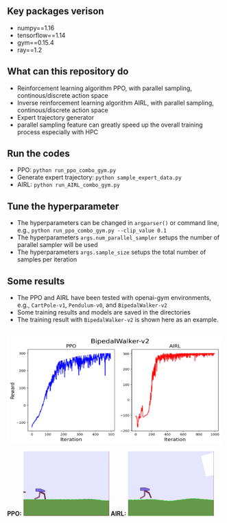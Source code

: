 ## Key packages verison
* numpy==1.16
* tensorflow==1.14
* gym==0.15.4
* ray==1.2

## What can this repository do

* Reinforcement learning algorithm PPO, with parallel sampling, continous/discrete action space 
* Inverse reinforcement learning algorithm AIRL, with parallel sampling, continous/discrete action space
* Expert trajectory generator
* parallel sampling feature can greatly speed up the overall training process especially with HPC

## Run the codes

* PPO: ```python run_ppo_combo_gym.py```
* Generate expert trajectory: ```python sample_expert_data.py```
* AIRL: ```python run_AIRL_combo_gym.py```


## Tune the hyperparameter

* The hyperparameters can be changed in ```argparser()``` or command line, e.g., ```python run_ppo_combo_gym.py --clip_value 0.1```
* The hyperparameters ```args.num_parallel_sampler``` setups the number of parallel sampler will be used
* The hyperparameters ```args.sample_size``` setups the total number of samples per iteration

## Some results

* The PPO and AIRL have been tested with openai-gym environments, e.g., ```CartPole-v1```, ```Pendulum-v0```, and ```BipedalWalker-v2```
* Some training results and models are saved in the directories
* The training result with ```BipedalWalker-v2``` is shown here as an example.


<br> <img src="walker_ppo_airl.png" width="500" height="250"/>

**PPO:**      <img src="ppo_state.gif" width="200" height="150"/>
**AIRL:**      <img src="AIRL_state.gif" width="200" height="150"/>

